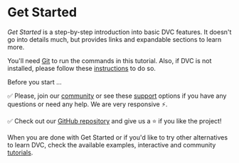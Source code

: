 # Get Started

_Get Started_ is a step-by-step introduction into basic DVC features. It doesn't
go into details much, but provides links and expandable sections to learn more.

You'll need [Git](https://git-scm.com) to run the commands in this tutorial.
Also, if DVC is not installed, please follow these [instructions](/doc/install)
to do so.

Before you start ...

✅ Please, join our [community](/chat) or see these [support](/support) options
if you have any questions or need any help. We are very responsive ⚡.

✅ Check out our [GitHub repository](https://github.com/iterative/dvc) and give
us a ⭐ if you like the project!

When you are done with Get Started or if you'd like to try other alternatives to
learn DVC, check the available examples, interactive and community
[tutorials](/doc/tutorials).
